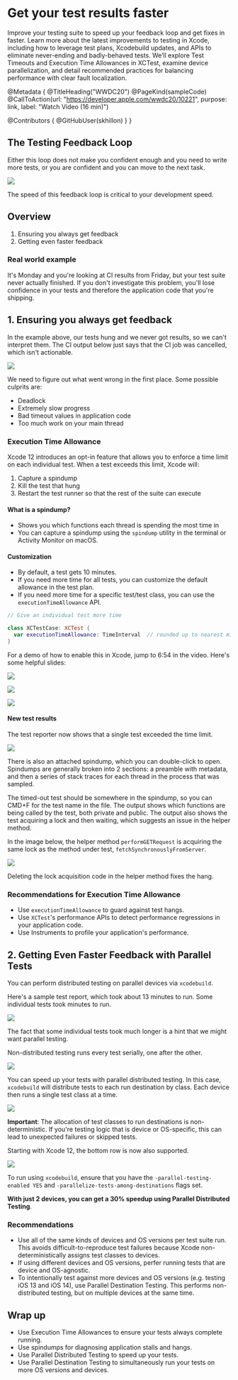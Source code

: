 # Get your test results faster

Improve your testing suite to speed up your feedback loop and get fixes in faster. Learn more about the latest improvements to testing in Xcode, including how to leverage test plans, Xcodebuild updates, and APIs to eliminate never-ending and badly-behaved tests. We’ll explore Test Timeouts and Execution Time Allowances in XCTest, examine device parallelization, and detail recommended practices for balancing performance with clear fault localization.

@Metadata {
   @TitleHeading("WWDC20")
   @PageKind(sampleCode)
   @CallToAction(url: "https://developer.apple.com/wwdc20/10221", purpose: link, label: "Watch Video (16 min)")

   @Contributors {
      @GitHubUser(skhillon)
   }
}



## The Testing Feedback Loop
Either this loop does not make you confident enough and you need to write more tests, or you are confident and you can move to the next task.

![][testing_feedback_loop]

The speed of this feedback loop is critical to your development speed.

## Overview
1. Ensuring you always get feedback
2. Getting even faster feedback

### Real world example
It's Monday and you're looking at CI results from Friday, but your test suite never actually finished. If you don't investigate this problem, you'll lose confidence in your tests and therefore the application code that you're shipping.

## 1. Ensuring you always get feedback
In the example above, our tests hung and we never got results, so we can't interpret them. The CI output below just says that the CI job was cancelled, which isn't actionable.

![][hanging_ci_test]

We need to figure out what went wrong in the first place. Some possible culprits are:

- Deadlock
- Extremely slow progress
- Bad timeout values in application code
- Too much work on your main thread

### Execution Time Allowance
Xcode 12 introduces an opt-in feature that allows you to enforce a time limit on each individual test. When a test exceeds this limit, Xcode will:

1. Capture a spindump
2. Kill the test that hung
3. Restart the test runner so that the rest of the suite can execute

#### What is a spindump?
- Shows you which functions each thread is spending the most time in
- You can capture a spindump using the `spindump` utility in the terminal or Activity Monitor on macOS.

#### Customization
- By default, a test gets 10 minutes.
- If you need more time for all tests, you can customize the default allowance in the test plan.
- If you need more time for a specific test/test class, you can use the `executionTimeAllowance` API.

```swift
// Give an individual test more time

class XCTestCase: XCTest {
  var executionTimeAllowance: TimeInterval  // rounded up to nearest minute
}
```

For a demo of how to enable this in Xcode, jump to 6:54 in the video. Here's some helpful slides:

![][customizing_default_allowance]

![][time_precedence]

![][maximum_allowance]

#### New test results
The test reporter now shows that a single test exceeded the time limit.

![][new_test_report]

There is also an attached spindump, which you can double-click to open. Spindumps are generally broken into 2 sections: a preamble with metadata, and then a series of stack traces for each thread in the process that was sampled.

The timed-out test should be somewhere in the spindump, so you can CMD+F for the test name in the file. The output shows which functions are being called by the test, both private and public. The output also shows the test acquiring a lock and then waiting, which suggests an issue in the helper method.

In the image below, the helper method `performGETRequest` is acquiring the same lock as the method under test, `fetchSynchronouslyFromServer`.

![][double_lock]

Deleting the lock acquisition code in the helper method fixes the hang.

### Recommendations for Execution Time Allowance
- Use `executionTimeAllowance` to guard against test hangs.
- Use `XCTest`'s performance APIs to detect performance regressions in your application code.
- Use Instruments to profile your application's performance.

## 2. Getting Even Faster Feedback with Parallel Tests
You can perform distributed testing on parallel devices via `xcodebuild`.

Here's a sample test report, which took about 13 minutes to run. Some individual tests took minutes to run.

![][sample_long_test_report]

The fact that some individual tests took much longer is a hint that we might want parallel testing.

Non-distributed testing runs every test serially, one after the other.

![][non_distributed_testing]

You can speed up your tests with parallel distributed testing. In this case, `xcodebuild` will distribute tests to each run destination by class. Each device then runs a single test class at a time.

![][parallel_distributed_testing]

**Important**: The allocation of test classes to run destinations is non-deterministic. If you're testing logic that is device or OS-specific, this can lead to unexpected failures or skipped tests.

Starting with Xcode 12, the bottom row is now also supported.

![][parallel_distributed_support]

To run using `xcodebuild`, ensure that you have the `-parallel-testing-enabled YES` and `-parallelize-tests-among-destinations` flags set.

**With just 2 devices, you can get a 30% speedup using Parallel Distributed Testing**.

### Recommendations
- Use all of the same kinds of devices and OS versions per test suite run. This avoids difficult-to-reproduce test failures because Xcode non-deterministically assigns test classes to devices.
- If using different devices and OS versions, perfer running tests that are device and OS-agnostic.
- To intentionally test against more devices and OS versions (e.g. testing iOS 13 and iOS 14), use Parallel Destination Testing. This performs non-distributed testing, but on multiple devices at the same time.

## Wrap up
- Use Execution Time Allowances to ensure your tests always complete running.
- Use spindumps for diagnosing application stalls and hangs.
- Use Parallel Distributed Testing to speed up your tests.
- Use Parallel Destination Testing to simultaneously run your tests on more OS versions and devices.

[testing_feedback_loop]: WWDC20-10221-testing_feedback_loop

[hanging_ci_test]: WWDC20-10221-hanging_ci_test

[new_test_report]: WWDC20-10221-new_test_report

[double_lock]: WWDC20-10221-double_lock

[customizing_default_allowance]: WWDC20-10221-customizing_default_allowance

[time_precedence]: WWDC20-10221-time_precedence

[maximum_allowance]: WWDC20-10221-maximum_allowance

[sample_long_test_report]: WWDC20-10221-sample_long_test_report

[non_distributed_testing]: WWDC20-10221-non_distributed_testing

[parallel_distributed_testing]: WWDC20-10221-parallel_distributed_testing

[parallel_distributed_support]: WWDC20-10221-parallel_distributed_support
